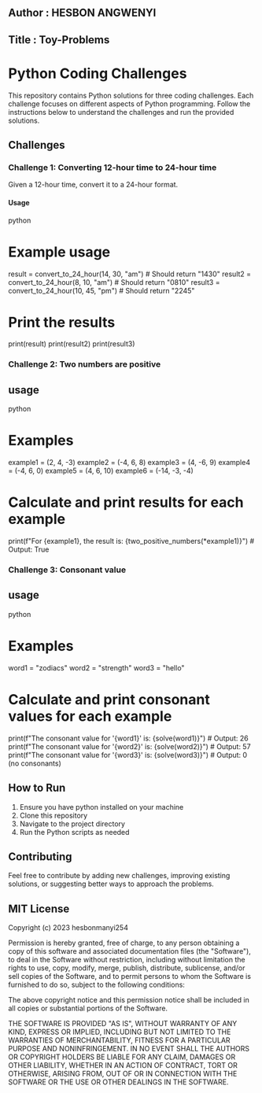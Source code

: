 ## Author : HESBON ANGWENYI
## Title  : Toy-Problems

# Python Coding Challenges
This repository contains Python solutions for three coding challenges. Each challenge focuses on different aspects of Python programming. Follow the instructions below to understand the challenges and run the provided solutions.

## Challenges

### Challenge 1: Converting 12-hour time to 24-hour time
Given a 12-hour time, convert it to a 24-hour format.


#### Usage
python
# Example usage
result = convert_to_24_hour(14, 30, "am")  # Should return "1430"
result2 = convert_to_24_hour(8, 10, "am")  # Should return "0810"
result3 = convert_to_24_hour(10, 45, "pm")  # Should return "2245"

# Print the results
print(result)
print(result2)
print(result3)



###  Challenge 2: Two numbers are positive
## usage 
python
# Examples
example1 = (2, 4, -3)
example2 = (-4, 6, 8)
example3 = (4, -6, 9)
example4 = (-4, 6, 0)
example5 = (4, 6, 10)
example6 = (-14, -3, -4)

# Calculate and print results for each example
print(f"For {example1}, the result is: {two_positive_numbers(*example1)}")  # Output: True



###  Challenge 3: Consonant value
## usage
python
# Examples
word1 = "zodiacs"
word2 = "strength"
word3 = "hello"

# Calculate and print consonant values for each example
print(f"The consonant value for '{word1}' is: {solve(word1)}")  # Output: 26
print(f"The consonant value for '{word2}' is: {solve(word2)}")  # Output: 57
print(f"The consonant value for '{word3}' is: {solve(word3)}")  # Output: 0 (no consonants)



## How to Run
1. Ensure you have python installed on your machine
2. Clone this repository
3. Navigate to the project directory
4. Run the Python scripts as needed


## Contributing
Feel free to contribute by adding new challenges, improving existing solutions, or suggesting better ways to approach the problems. 


## MIT License
Copyright (c) 2023 hesbonmanyi254

Permission is hereby granted, free of charge, to any person obtaining a copy
of this software and associated documentation files (the "Software"), to deal
in the Software without restriction, including without limitation the rights
to use, copy, modify, merge, publish, distribute, sublicense, and/or sell
copies of the Software, and to permit persons to whom the Software is
furnished to do so, subject to the following conditions:

The above copyright notice and this permission notice shall be included in all
copies or substantial portions of the Software.

THE SOFTWARE IS PROVIDED "AS IS", WITHOUT WARRANTY OF ANY KIND, EXPRESS OR
IMPLIED, INCLUDING BUT NOT LIMITED TO THE WARRANTIES OF MERCHANTABILITY,
FITNESS FOR A PARTICULAR PURPOSE AND NONINFRINGEMENT. IN NO EVENT SHALL THE
AUTHORS OR COPYRIGHT HOLDERS BE LIABLE FOR ANY CLAIM, DAMAGES OR OTHER
LIABILITY, WHETHER IN AN ACTION OF CONTRACT, TORT OR OTHERWISE, ARISING FROM,
OUT OF OR IN CONNECTION WITH THE SOFTWARE OR THE USE OR OTHER DEALINGS IN THE
SOFTWARE.
